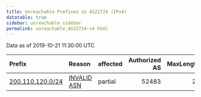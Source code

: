 ```yaml
---
title: Unreachable Prefixes in AS22724 (IPv4)
datatable: true
sidebar: unreachable_sidebar
permalink: unreachable_AS22724-v4.html
---
```


Data as of 2019-10-21 11:30:00 UTC


<div class="datatable-begin"></div>

| Prefix                                                     | Reason                                                                                                  | affected   |   Authorized AS |   MaxLength | Anchor                                         |   unreachable /24s |
|:-----------------------------------------------------------|:--------------------------------------------------------------------------------------------------------|:-----------|----------------:|------------:|:-----------------------------------------------|-------------------:|
| [200.110.120.0/24](https://stat.ripe.net/200.110.120.0/24) | [INVALID ASN](https://rpki-validator.ripe.net/announcement-preview?asn=AS22724&prefix=200.110.120.0/24) | partial    |           52483 |          24 | [LACNIC](unreachable_LACNIC_RPKI_Root-v4.html) |                  1 |

<div class="datatable-end"></div>